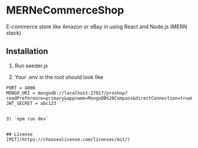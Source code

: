 # MERNeCommerceShop

E-commerce store like Amazon or eBay in using React and Node.js (MERN stack)

## Installation 
1) Run seeder.js

2) Your .env in the root should look like

```NODE_ENV = development
PORT = 4000
MONGO_URI = mongodb://localhost:27017/proshop?readPreference=primary&appname=MongoDB%20Compass&directConnection=true&ssl=false
JWT_SECRET = abc123 ```


3) `npm run dev`


## License
[MIT](https://choosealicense.com/licenses/mit/)